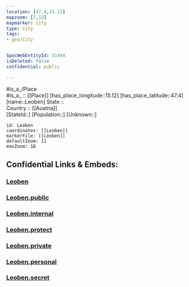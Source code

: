 ```yaml
---
location: [47.4,15.12] 
mapzoom: [7,12] 
mapmarker: city 
type: City
tags:
- geo/City


SpocWebEntityId: 31944
isDeleted: false
confidential: public

---
```

#is_a_/Place  
#is_a_ :: [[Place]] 
[has_place_longitude::15.12] 
[has_place_latitude::47.4] 
[name::Leoben] 
State ::  
Country :: [[Austria]]  
[StateId::] 
[Population::] 
[Unknown::] 


```leaflet
id: Leoben
coordinates: [[Leoben]] 
markerFile: [[Leoben]] 
defaultZoom: 11 
maxZoom: 18
```


## Confidential Links & Embeds: 

### [Leoben](/_Standards/Earth/Continent/Europe/Europe~Central/Austria/Austrias_States/Steiermark/City/Leoben.md) 

### [Leoben.public](/_public/Earth/Continent/Europe/Europe~Central/Austria/Austrias_States/Steiermark/City/Leoben.public.md) 

### [Leoben.internal](/_internal/Earth/Continent/Europe/Europe~Central/Austria/Austrias_States/Steiermark/City/Leoben.internal.md) 

### [Leoben.protect](/_protect/Earth/Continent/Europe/Europe~Central/Austria/Austrias_States/Steiermark/City/Leoben.protect.md) 

### [Leoben.private](/_private/Earth/Continent/Europe/Europe~Central/Austria/Austrias_States/Steiermark/City/Leoben.private.md) 

### [Leoben.personal](/_personal/Earth/Continent/Europe/Europe~Central/Austria/Austrias_States/Steiermark/City/Leoben.personal.md) 

### [Leoben.secret](/_secret/Earth/Continent/Europe/Europe~Central/Austria/Austrias_States/Steiermark/City/Leoben.secret.md)

